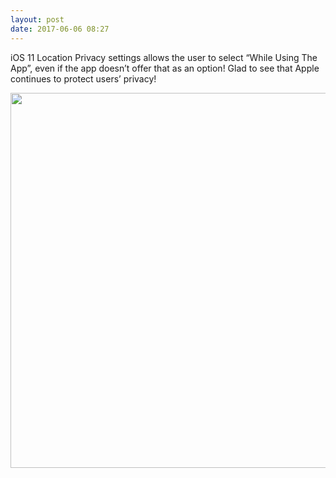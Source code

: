 ```yaml
---
layout: post
date: 2017-06-06 08:27
---
```

iOS 11 Location Privacy settings allows the user to select “While Using The App”, even if the app doesn’t offer that as an option! Glad to see that Apple continues to protect users’ privacy!

<img src="http://joe.duvall.micro.blog/uploads/2017/7d6bbdd1d7.jpg" width="600" height="600" style="height: auto" />
